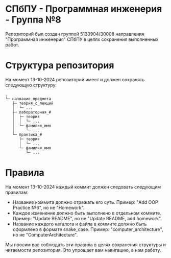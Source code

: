 # СПбПУ - Программная инженерия - Группа №8
Репозиторий был создан группой 5130904/30008 направления "Программная инженерия" СПбПУ в целях сохранения выполненных работ.
# Структура репозитория
На момент 13-10-2024 репозиторий имеет и должен сохранять следующую структуру:
```
.
└─ название_предмета
   ├─ теория_с_лекций
   │  └─ ...
   ├─ лабораторная_#
   │  ├─ теория
   │  │  └─ ...
   │  └─ фамилия_имя
   │     └─ ...
   └─ практика_#
      ├─ теория
      │  └─ ...
      └─ фамилия_имя
         └─ ...
```
# Правила
На момент 13-10-2024 каждый коммит должен следовать следующим правилам:
* Название коммита должно отражать его суть. Пример:
  "Add OOP Practice №6", но не "Homework".
* Каждое изменение должно быть выполнено в отдельном коммите. Пример:
  "Update README", но не "Update README, add homework".
* Название каждого каталога и файла в коммите должно быть оформлено в формате snake_case. Пример:
  "computer_architecture", но не "ComputerArchitecture".

Мы просим вас соблюдать эти правила в целях сохранения структуры и читаемости репозитория. Это упрощает вам навигацию, а нам работу.
